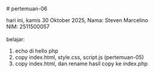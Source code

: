 # pertemuan-06

hari ini, kamis 30 Oktober 2025,
Nama: Steven Marcelino<br>
NIM: 2511500057<br>
<br>
belajar:<br>
<ol>
    <li>echo di hello php</li>
    <li>copy index.html, style.css, script.js (pertemuan-05)</li>
    <li>copy index.html, dan rename hasil copy ke index.php</li>
    </ol>